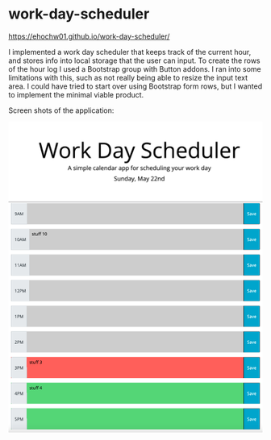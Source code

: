 # work-day-scheduler

https://ehochw01.github.io/work-day-scheduler/

I implemented a work day scheduler that keeps track of the current hour, and stores info into local storage that the user can input. To create the rows of the hour log I used a Bootstrap group with Button addons. I ran into some limitations with this, such as not really being able to resize the input text area. I could have tried to start over using Bootstrap form rows, but I wanted to implement the minimal viable product.

Screen shots of the application:

![The Page Head](./Assets/page-head.png)
![The Hour Log](./Assets/hour-log.png)

